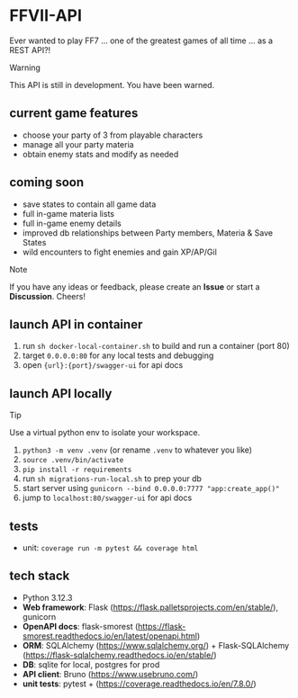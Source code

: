 # FFVII-API

Ever wanted to play FF7 ... one of the greatest games of all time ... as a REST API?! 

> [!WARNING]  
> This API is still in development. You have been warned.

## current game features

- choose your party of 3 from playable characters
- manage all your party materia 
- obtain enemy stats and modify as needed

## coming soon

- save states to contain all game data
- full in-game materia lists
- full in-game enemy details
- improved db relationships between Party members, Materia & Save States 
- wild encounters to fight enemies and gain XP/AP/Gil

> [!NOTE]  
> If you have any ideas or feedback, please create an **Issue** or start a **Discussion**. Cheers!

## launch API in container

1. run `sh docker-local-container.sh` to build and run a container (port 80)
2. target `0.0.0.0:80` for any local tests and debugging
3. open `{url}:{port}/swagger-ui` for api docs

## launch API locally

> [!TIP]  
> Use a virtual python env to isolate your workspace. 

1. `python3 -m venv .venv` (or rename `.venv` to whatever you like)
2. `source .venv/bin/activate`
3. `pip install -r requirements`
2. run `sh migrations-run-local.sh` to prep your db 
3. start server using `gunicorn --bind 0.0.0.0:7777 "app:create_app()"`
4. jump to `localhost:80/swagger-ui` for api docs

## tests

- unit: `coverage run -m pytest && coverage html`

## tech stack

- Python 3.12.3
- **Web framework**: Flask (https://flask.palletsprojects.com/en/stable/), gunicorn
- **OpenAPI docs**: flask-smorest (https://flask-smorest.readthedocs.io/en/latest/openapi.html)
- **ORM**: SQLAlchemy (https://www.sqlalchemy.org/) + Flask-SQLAlchemy (https://flask-sqlalchemy.readthedocs.io/en/stable/)
- **DB**: sqlite for local, postgres for prod
- **API client**: Bruno (https://www.usebruno.com/)
- **unit tests**: pytest + (https://coverage.readthedocs.io/en/7.8.0/)